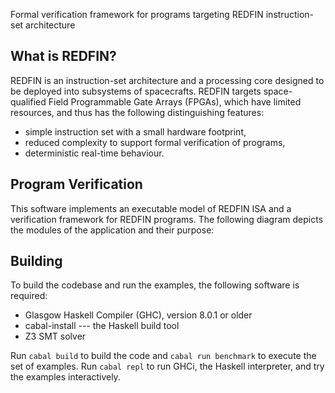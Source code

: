 Formal verification framework for programs targeting REDFIN instruction-set architecture

## What is REDFIN?

REDFIN is an instruction-set architecture and a processing core designed to
be deployed into subsystems of spacecrafts. REDFIN targets space-qualified
Field Programmable Gate Arrays (FPGAs), which have limited resources, and
thus has the following distinguishing features:
* simple instruction set with a small hardware footprint,
* reduced complexity to support formal verification of programs,
* deterministic real-time behaviour.

## Program Verification

This software implements an executable model of REDFIN ISA and a verification framework
for REDFIN programs. The following diagram depicts the modules of the application and their
purpose:

## Building

To build the codebase and run the examples, the following software is required:

* Glasgow Haskell Compiler (GHC), version 8.0.1 or older
* cabal-install --- the Haskell build tool
* Z3 SMT solver

Run `cabal build` to build the code and `cabal run benchmark` to execute the set of examples.
Run `cabal repl` to run GHCi, the Haskell interpreter, and try the examples interactively.
